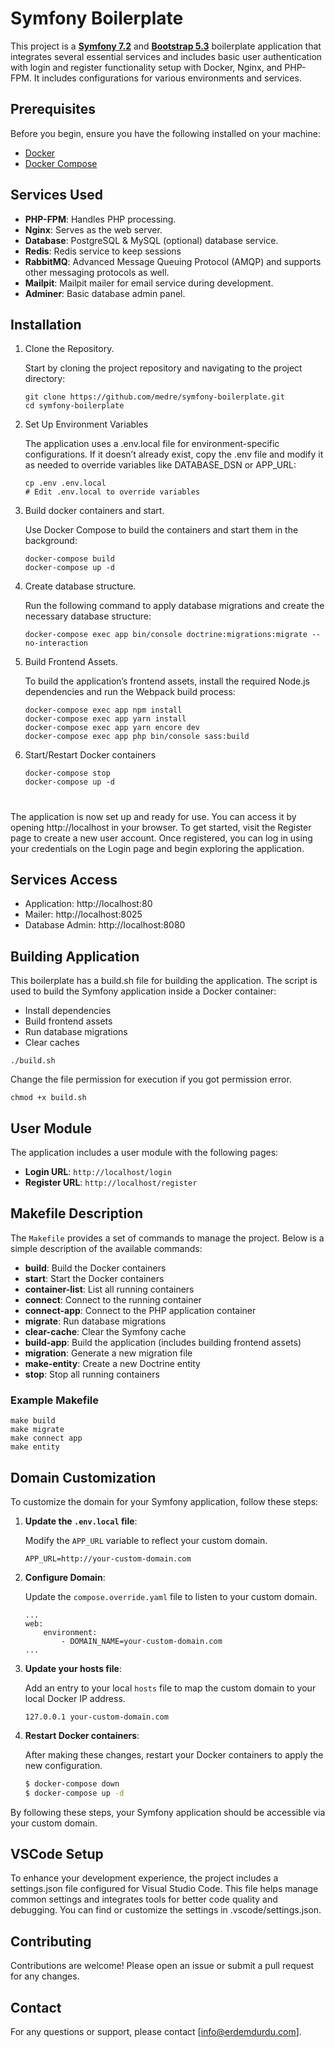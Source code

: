 # Symfony Boilerplate

This project is a [**Symfony 7.2**](https://symfony.com/doc/7.1/index.html) and
[**Bootstrap 5.3**](https://getbootstrap.com/docs/5.3/customize/overview/)
boilerplate application that integrates several essential services and includes
basic user authentication with login and register functionality setup with
Docker, Nginx, and PHP-FPM. It includes configurations for various environments
and services.

## Prerequisites

Before you begin, ensure you have the following installed on your machine:

-   [Docker](https://www.docker.com/get-started)
-   [Docker Compose](https://docs.docker.com/compose/install/)

## Services Used

-   **PHP-FPM**: Handles PHP processing.
-   **Nginx**: Serves as the web server.
-   **Database**: PostgreSQL & MySQL (optional) database service.
-   **Redis**: Redis service to keep sessions
-   **RabbitMQ**: Advanced Message Queuing Protocol (AMQP) and supports other
    messaging protocols as well.
-   **Mailpit**: Mailpit mailer for email service during development.
-   **Adminer**: Basic database admin panel.

## Installation

1. Clone the Repository.

    Start by cloning the project repository and navigating to the project directory:

    ```
    git clone https://github.com/medre/symfony-boilerplate.git
    cd symfony-boilerplate
    ```

2. Set Up Environment Variables

    The application uses a .env.local file for environment-specific configurations.
    If it doesn’t already exist, copy the .env file and modify it as needed to override
    variables like DATABASE_DSN or APP_URL:

    ```
    cp .env .env.local
    # Edit .env.local to override variables
    ```

3. Build docker containers and start.

    Use Docker Compose to build the containers and start them in the background:

    ```
    docker-compose build
    docker-compose up -d
    ```

4. Create database structure.

    Run the following command to apply database migrations and create the necessary
    database structure:

    ```
    docker-compose exec app bin/console doctrine:migrations:migrate --no-interaction
    ```

5. Build Frontend Assets.

    To build the application’s frontend assets, install the required Node.js dependencies
    and run the Webpack build process:

    ```
    docker-compose exec app npm install
    docker-compose exec app yarn install
    docker-compose exec app yarn encore dev
    docker-compose exec app php bin/console sass:build
    ```

6. Start/Restart Docker containers
    ```
    docker-compose stop
    docker-compose up -d
    ```

#

The application is now set up and ready for use. You can access it by opening
http://localhost in your browser. To get started, visit the Register page to create a new
user account. Once registered, you can log in using your credentials on the Login page
and begin exploring the application.

## Services Access

-   Application: http://localhost:80
-   Mailer: http://localhost:8025
-   Database Admin: http://localhost:8080

## Building Application

This boilerplate has a build.sh file for building the application.
The script is used to build the Symfony application inside a Docker container:

-   Install dependencies
-   Build frontend assets
-   Run database migrations
-   Clear caches

```
./build.sh
```

Change the file permission for execution if you got permission error.

```
chmod +x build.sh
```

## User Module

The application includes a user module with the following pages:

-   **Login URL**: `http://localhost/login`
-   **Register URL**: `http://localhost/register`

## Makefile Description

The `Makefile` provides a set of commands to manage the project. Below is a simple
description of the available commands:

-   **build**: Build the Docker containers
-   **start**: Start the Docker containers
-   **container-list**: List all running containers
-   **connect**: Connect to the running container
-   **connect-app**: Connect to the PHP application container
-   **migrate**: Run database migrations
-   **clear-cache**: Clear the Symfony cache
-   **build-app**: Build the application (includes building frontend assets)
-   **migration**: Generate a new migration file
-   **make-entity**: Create a new Doctrine entity
-   **stop**: Stop all running containers

### Example Makefile

```
make build
make migrate
make connect app
make entity
```

## Domain Customization

To customize the domain for your Symfony application, follow these steps:

1. **Update the `.env.local` file**:

    Modify the `APP_URL` variable to reflect your custom domain.

    ```env
    APP_URL=http://your-custom-domain.com
    ```

2. **Configure Domain**:

    Update the `compose.override.yaml` file to listen to your custom domain.

    ```
    ...
    web:
        environment:
            - DOMAIN_NAME=your-custom-domain.com
    ...
    ```

3. **Update your hosts file**:

    Add an entry to your local `hosts` file to map the custom domain to your local
    Docker IP address.

    ```plaintext
    127.0.0.1 your-custom-domain.com
    ```

4. **Restart Docker containers**:

    After making these changes, restart your Docker containers to apply the new
    configuration.

    ```sh
    $ docker-compose down
    $ docker-compose up -d
    ```

By following these steps, your Symfony application should be accessible via your
custom domain.

## VSCode Setup

To enhance your development experience, the project includes a settings.json file
configured for Visual Studio Code. This file helps manage common settings and integrates
tools for better code quality and debugging. You can find or customize the settings
in .vscode/settings.json.

## Contributing

Contributions are welcome! Please open an issue or submit a pull request for any changes.

## Contact

For any questions or support, please contact [info@erdemdurdu.com].
